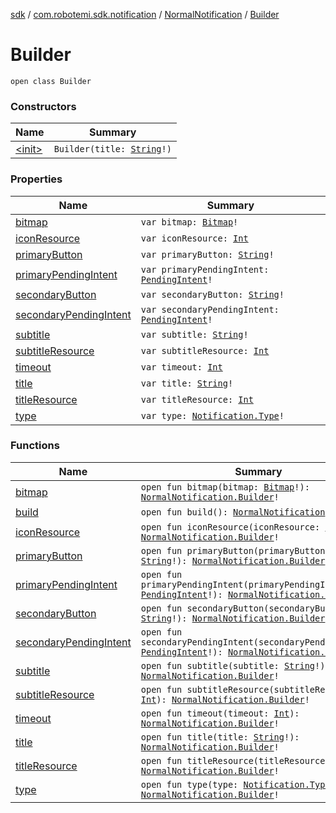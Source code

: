 [sdk](../../../index.md) / [com.robotemi.sdk.notification](../../index.md) / [NormalNotification](../index.md) / [Builder](./index.md)

# Builder

`open class Builder`

### Constructors

| Name | Summary |
|---|---|
| [&lt;init&gt;](-init-.md) | `Builder(title: `[`String`](https://kotlinlang.org/api/latest/jvm/stdlib/kotlin/-string/index.html)`!)` |

### Properties

| Name | Summary |
|---|---|
| [bitmap](bitmap.md) | `var bitmap: `[`Bitmap`](https://developer.android.com/reference/android/graphics/Bitmap.html)`!` |
| [iconResource](icon-resource.md) | `var iconResource: `[`Int`](https://kotlinlang.org/api/latest/jvm/stdlib/kotlin/-int/index.html) |
| [primaryButton](primary-button.md) | `var primaryButton: `[`String`](https://kotlinlang.org/api/latest/jvm/stdlib/kotlin/-string/index.html)`!` |
| [primaryPendingIntent](primary-pending-intent.md) | `var primaryPendingIntent: `[`PendingIntent`](https://developer.android.com/reference/android/app/PendingIntent.html)`!` |
| [secondaryButton](secondary-button.md) | `var secondaryButton: `[`String`](https://kotlinlang.org/api/latest/jvm/stdlib/kotlin/-string/index.html)`!` |
| [secondaryPendingIntent](secondary-pending-intent.md) | `var secondaryPendingIntent: `[`PendingIntent`](https://developer.android.com/reference/android/app/PendingIntent.html)`!` |
| [subtitle](subtitle.md) | `var subtitle: `[`String`](https://kotlinlang.org/api/latest/jvm/stdlib/kotlin/-string/index.html)`!` |
| [subtitleResource](subtitle-resource.md) | `var subtitleResource: `[`Int`](https://kotlinlang.org/api/latest/jvm/stdlib/kotlin/-int/index.html) |
| [timeout](timeout.md) | `var timeout: `[`Int`](https://kotlinlang.org/api/latest/jvm/stdlib/kotlin/-int/index.html) |
| [title](title.md) | `var title: `[`String`](https://kotlinlang.org/api/latest/jvm/stdlib/kotlin/-string/index.html)`!` |
| [titleResource](title-resource.md) | `var titleResource: `[`Int`](https://kotlinlang.org/api/latest/jvm/stdlib/kotlin/-int/index.html) |
| [type](type.md) | `var type: `[`Notification.Type`](../../-notification/-type/index.md)`!` |

### Functions

| Name | Summary |
|---|---|
| [bitmap](bitmap.md) | `open fun bitmap(bitmap: `[`Bitmap`](https://developer.android.com/reference/android/graphics/Bitmap.html)`!): `[`NormalNotification.Builder`](./index.md)`!` |
| [build](build.md) | `open fun build(): `[`NormalNotification`](../index.md)`!` |
| [iconResource](icon-resource.md) | `open fun iconResource(iconResource: `[`Int`](https://kotlinlang.org/api/latest/jvm/stdlib/kotlin/-int/index.html)`): `[`NormalNotification.Builder`](./index.md)`!` |
| [primaryButton](primary-button.md) | `open fun primaryButton(primaryButton: `[`String`](https://kotlinlang.org/api/latest/jvm/stdlib/kotlin/-string/index.html)`!): `[`NormalNotification.Builder`](./index.md)`!` |
| [primaryPendingIntent](primary-pending-intent.md) | `open fun primaryPendingIntent(primaryPendingIntent: `[`PendingIntent`](https://developer.android.com/reference/android/app/PendingIntent.html)`!): `[`NormalNotification.Builder`](./index.md)`!` |
| [secondaryButton](secondary-button.md) | `open fun secondaryButton(secondaryButton: `[`String`](https://kotlinlang.org/api/latest/jvm/stdlib/kotlin/-string/index.html)`!): `[`NormalNotification.Builder`](./index.md)`!` |
| [secondaryPendingIntent](secondary-pending-intent.md) | `open fun secondaryPendingIntent(secondaryPendingIntent: `[`PendingIntent`](https://developer.android.com/reference/android/app/PendingIntent.html)`!): `[`NormalNotification.Builder`](./index.md)`!` |
| [subtitle](subtitle.md) | `open fun subtitle(subtitle: `[`String`](https://kotlinlang.org/api/latest/jvm/stdlib/kotlin/-string/index.html)`!): `[`NormalNotification.Builder`](./index.md)`!` |
| [subtitleResource](subtitle-resource.md) | `open fun subtitleResource(subtitleResource: `[`Int`](https://kotlinlang.org/api/latest/jvm/stdlib/kotlin/-int/index.html)`): `[`NormalNotification.Builder`](./index.md)`!` |
| [timeout](timeout.md) | `open fun timeout(timeout: `[`Int`](https://kotlinlang.org/api/latest/jvm/stdlib/kotlin/-int/index.html)`): `[`NormalNotification.Builder`](./index.md)`!` |
| [title](title.md) | `open fun title(title: `[`String`](https://kotlinlang.org/api/latest/jvm/stdlib/kotlin/-string/index.html)`!): `[`NormalNotification.Builder`](./index.md)`!` |
| [titleResource](title-resource.md) | `open fun titleResource(titleResource: `[`Int`](https://kotlinlang.org/api/latest/jvm/stdlib/kotlin/-int/index.html)`): `[`NormalNotification.Builder`](./index.md)`!` |
| [type](type.md) | `open fun type(type: `[`Notification.Type`](../../-notification/-type/index.md)`!): `[`NormalNotification.Builder`](./index.md)`!` |
